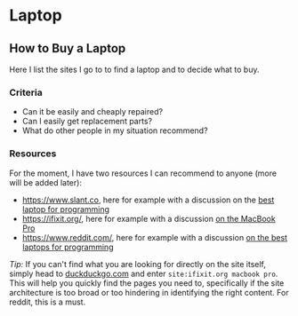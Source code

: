 # Laptop


## How to Buy a Laptop

Here I list the sites I go to to find a laptop and to decide what to buy. 

### Criteria

* Can it be easily and cheaply repaired? 
* Can I easily get replacement parts?
* What do other people in my situation recommend?

### Resources

For the moment, I have two resources I can recommend to anyone (more will be added later):

* https://www.slant.co, here for example with a discussion on the [best laptop for programming](https://www.slant.co/topics/103/~best-laptop-for-programming)
* https://ifixit.org/, here for example with a discussion [on the MacBook Pro](https://ifixit.org/blog/10305/macbook-pro-2018-teardown/)
* https://www.reddit.com/, here for example with a discussion [on the best laptops for programming](https://www.reddit.com/r/learnprogramming/comments/5tm0lr/good_programming_laptop/)

*Tip:* If you can't find what you are looking for directly on the site itself, simply head to [duckduckgo.com](https://duckduckgo.com/) and enter `site:ifixit.org macbook pro`. This will help you quickly find the pages you need to, specifically if the site architecture is too broad or too hindering in identifying the right content. For reddit, this is a must. 